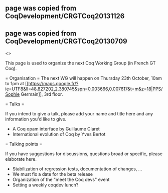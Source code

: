 ## page was copied from CoqDevelopment/CRGTCoq20131126
## page was copied from CoqDevelopment/CRGTCoq20130709
<<TableOfContents>>

This page is used to organize the next Coq Working Group (in French GT Coq).

= Organisation =
The next WG will happen on Thursday 23th October, 10am to 1pm at [[https://maps.google.fr/?ie=UTF8&ll=48.827202,2.380745&spn=0.003666,0.007617&t=m&z=18|PPS/Sophie Germain]], 3rd floor.

= Talks =

If you intend to give a talk, please add your name and title here and any information you'd like to give.

 * A Coq opam interface by Guillaume Claret
 * International evolution of Coq by Yves Bertot

= Talking points =

If you have suggestions for discussions, questions broad or specific, please elaborate here.

 * Stabilization of regression tests, documentation of changes, ...
 * We must fix a date for the beta release
 * Organization of the "meet the Coq devs" event
 * Setting a weekly coqdev lunch?
